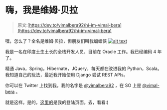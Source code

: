 # 嗨，我是维姆·贝拉

> 原文:[https://dev.to/vimalbera92/hi-im-vimal-bera](https://dev.to/vimalbera92/hi-im-vimal-bera)

嘿，怎么了？全名是维姆·贝拉，但朋友们叫我蝙蝠侠 [![alt text](../Images/0b6d0bb2f2bf6466e1fb84e356eeec2f.png)](https://res.cloudinary.com/practicaldev/image/fetch/s--H3Ml6k8z--/c_limit%2Cf_auto%2Cfl_progressive%2Cq_auto%2Cw_880/http://clipart-library.com/images/pi5rBoBAT.png)

我是一名在印度土生土长的全栈开发人员，目前在 Oracle 工作。我已经编码 4 年了。

精通 Java，Spring，Hibernate，JQuery，每天都在改进我的 Python，Scala。我知道自己的玩法，最近我开始使用 Django 尝试 REST APIs。

你可以在 Twitter 上找到我，我的名字是 [@vimalbera92](https://twitter.com/vimalbera92) ，在 SO 上是 [@vimal-bera](//stackoverflow.com/users/2088000/vimal-bera) 。

就是这样。是的，[这里的](http://vimalbera.in)是我的登陆页面。去，看看:)